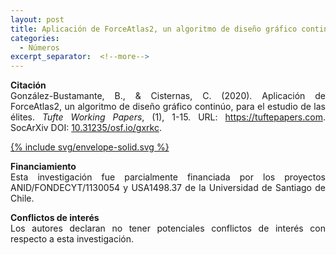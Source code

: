 ```yaml
---
layout: post
title: Aplicación de ForceAtlas2, un algoritmo de diseño gráfico continúo, para el estudio de las élites
categories:
  - Números
excerpt_separator:  <!--more-->
---
```


<p align=" justify"><b>Citación</b><br />
González-Bustamante, B., & Cisternas, C. (2020). Aplicación de ForceAtlas2, un algoritmo de diseño gráfico continúo, para el estudio de las élites. <em>Tufte Working Papers</em>, (1), 1-15. URL: <a href="https://tuftepapers.com/2020/09/aplicacion-de-ForceAtlas2-algoritmo-de-diseno-grafico.html">https://tuftepapers.com</a>. SocArXiv DOI: <a href="https://doi.org/10.31235/osf.io/gxrkc" target="_blank">10.31235/osf.io/gxrkc</a>.</p>

<a class="icon" title="Download" aria-label="Download" href="https://tuftepapers.com/issues/gonzalezbustamante2020.pdf">{% include svg/envelope-solid.svg %}</a>

<p align=" justify"><b>Financiamiento</b><br />
Esta investigación fue parcialmente financiada por los proyectos ANID/FONDECYT/1130054 y USA1498.37 de la Universidad de Santiago de Chile.</p>

<p align=" justify"><b>Conflictos de interés</b><br />
Los autores declaran no tener potenciales conflictos de interés con respecto a esta investigación.</p>
